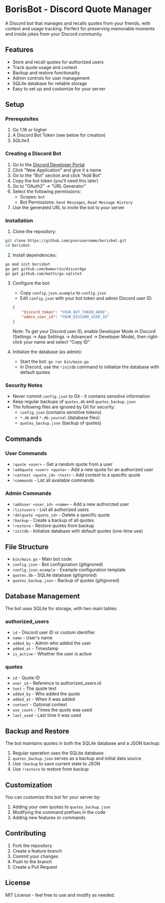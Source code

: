 # BorisBot - Discord Quote Manager

A Discord bot that manages and recalls quotes from your friends, with context and usage tracking. Perfect for preserving memorable moments and inside jokes from your Discord community.

## Features

- Store and recall quotes for authorized users
- Track quote usage and context
- Backup and restore functionality
- Admin controls for user management
- SQLite database for reliable storage
- Easy to set up and customize for your server

## Setup

### Prerequisites

1. Go 1.16 or higher
2. A Discord Bot Token (see below for creation)
3. SQLite3

### Creating a Discord Bot

1. Go to the [Discord Developer Portal](https://discord.com/developers/applications)
2. Click "New Application" and give it a name
3. Go to the "Bot" section and click "Add Bot"
4. Copy the bot token (you'll need this later)
5. Go to "OAuth2" -> "URL Generator"
6. Select the following permissions:
   - Scopes: `bot`
   - Bot Permissions: `Send Messages`, `Read Message History`
7. Use the generated URL to invite the bot to your server

### Installation

1. Clone the repository:
```bash
git clone https://github.com/yourusername/borisbot.git
cd borisbot
```

2. Install dependencies:
```bash
go mod init borisbot
go get github.com/bwmarrin/discordgo
go get github.com/mattn/go-sqlite3
```

3. Configure the bot:
   - Copy `config.json.example` to `config.json`
   - Edit `config.json` with your bot token and admin Discord user ID:
   ```json
   {
       "discord_token": "YOUR_BOT_TOKEN_HERE",
       "admin_user_id": "YOUR_DISCORD_USER_ID"
   }
   ```
   Note: To get your Discord user ID, enable Developer Mode in Discord (Settings -> App Settings -> Advanced -> Developer Mode), then right-click your name and select "Copy ID"

4. Initialize the database (as admin):
   - Start the bot: `go run bin/main.go`
   - In Discord, use the `!initdb` command to initialize the database with default quotes

### Security Notes

- Never commit `config.json` to Git - it contains sensitive information
- Keep regular backups of `quotes.db` and `quotes_backup.json`
- The following files are ignored by Git for security:
  - `config.json` (contains sensitive tokens)
  - `*.db` and `*.db-journal` (database files)
  - `quotes_backup.json` (backup of quotes)

## Commands

### User Commands
- `!quote <user>` - Get a random quote from a user
- `!addquote <user> <quote>` - Add a new quote for an authorized user
- `!context <quote_id> <text>` - Add context to a specific quote
- `!commands` - List all available commands

### Admin Commands
- `!adduser <user_id> <name>` - Add a new authorized user
- `!listusers` - List all authorized users
- `!delquote <quote_id>` - Delete a specific quote
- `!backup` - Create a backup of all quotes
- `!restore` - Restore quotes from backup
- `!initdb` - Initialize database with default quotes (one-time use)

## File Structure

- `bin/main.go` - Main bot code
- `config.json` - Bot configuration (gitignored)
- `config.json.example` - Example configuration template
- `quotes.db` - SQLite database (gitignored)
- `quotes_backup.json` - Backup of quotes (gitignored)

## Database Management

The bot uses SQLite for storage, with two main tables:

### authorized_users
- `id` - Discord user ID or custom identifier
- `name` - User's name
- `added_by` - Admin who added the user
- `added_at` - Timestamp
- `is_active` - Whether the user is active

### quotes
- `id` - Quote ID
- `user_id` - Reference to authorized_users.id
- `text` - The quote text
- `added_by` - Who added the quote
- `added_at` - When it was added
- `context` - Optional context
- `use_count` - Times the quote was used
- `last_used` - Last time it was used

## Backup and Restore

The bot maintains quotes in both the SQLite database and a JSON backup:

1. Regular operation uses the SQLite database
2. `quotes_backup.json` serves as a backup and initial data source
3. Use `!backup` to save current state to JSON
4. Use `!restore` to restore from backup

## Customization

You can customize this bot for your server by:
1. Adding your own quotes to `quotes_backup.json`
2. Modifying the command prefixes in the code
3. Adding new features or commands

## Contributing

1. Fork the repository
2. Create a feature branch
3. Commit your changes
4. Push to the branch
5. Create a Pull Request

## License

MIT License - feel free to use and modify as needed.
